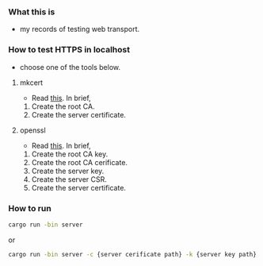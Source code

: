 ### What this is
- my records of testing web transport.


### How to test HTTPS in localhost
- choose one of the tools below.

1. mkcert
    - Read [this](https://web.dev/articles/how-to-use-local-https?hl=ko). In brief,
    1. Create the root CA.
    2. Create the server certificate.

2. openssl
    - Read [this](https://hackernoon.com/how-to-get-sslhttps-for-localhost-i11s3342). In brief,
    1. Create the root CA key.
    2. Create the root CA cerificate.
    3. Create the server key.
    4. Create the server CSR.
    4. Create the server certificate.

### How to run
```bash
cargo run -bin server
```
or
```bash
cargo run -bin server -c {server cerificate path} -k {server key path}
```